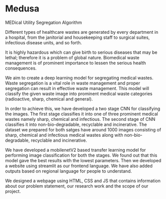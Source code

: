 # Medusa

MEDical Utility Segregation Algorithm

Different types of healthcare wastes are generated by every department in a hospital, from the janitorial and housekeeping staff to surgical suites, infectious disease units, and so forth. 

It is highly hazardous which can give birth to serious diseases that may be lethal; therefore it is a problem of global nature. Biomedical waste management is of prominent importance to lessen the serious health consequences.

We aim to create a deep learning model for segregating medical wastes. Waste segregation is a vital role in waste management and proper segregation can result in effective waste management. This model will classify the given waste image into prominent medical waste categories (radioactive, sharp, chemical and general).

In order to achieve this, we have developed a two stage CNN for classifying the images. The first stage classifies it into one of three prominent medical wastes namely sharp, chemical and infectious. The second stage of CNN classifies it into non-bio-degradable, recyclable and incinerative. The dataset we prepared for both satges have around 1000 images consisting of sharp, chemical and infectious medical wastes along with non-bio-degradable, recyclable and incinerative. 

We have developed a mobilenetV2 based transfer learning model for performing image classification for both the stages. We found out that this model gave the best results with the lowest parameters. Then we developed a website using streamlit as our frontend language. We have also added outputs based on regional language for people to understand.  

We designed a webpage using HTML, CSS and JS that contains information about our problem statement, our research work and the scope of our project.
